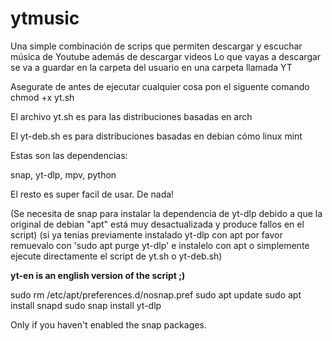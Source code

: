# ytmusic
Una simple combinación de scrips que permiten descargar y escuchar música de Youtube además de descargar videos
Lo que vayas a descargar se va a guardar en la carpeta del usuario en una carpeta llamada YT

Asegurate de antes de ejecutar cualquier cosa pon el siguente comando
chmod +x yt.sh

El archivo yt.sh es para las distribuciones basadas en arch

El yt-deb.sh es para distribuciones basadas en debian cómo linux mint

Estas son las dependencias:

snap, yt-dlp, mpv, python

El resto es super facil de usar. De nada!

(Se necesita de snap para instalar la dependencia de yt-dlp debido a que la original de debian "apt" está muy desactualizada y produce fallos en el script)
(si ya tenías previamente instalado yt-dlp con apt por favor remuevalo con 'sudo apt purge yt-dlp' e instalelo con apt o simplemente ejecute directamente el script de yt.sh o yt-deb.sh)

**yt-en is an english version of the script ;)**

sudo rm /etc/apt/preferences.d/nosnap.pref
sudo apt update
sudo apt install snapd
sudo snap install yt-dlp

Only if you haven't enabled the snap packages.


